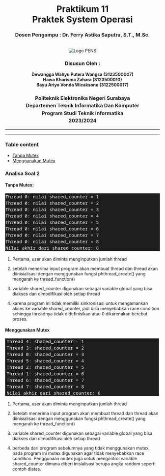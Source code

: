 <div align="center">
  <h1 class="text-align: center;font-weight: bold">Praktikum 11<br>Praktek System Operasi</h1>
  <h3 class="text-align: center;">Dosen Pengampu : Dr. Ferry Astika Saputra, S.T., M.Sc.</h3>
</div>
<br />
<div align="center">
  <img src="https://upload.wikimedia.org/wikipedia/id/4/44/Logo_PENS.png" alt="Logo PENS">
  <h3 style="text-align: center;">Disusun Oleh : </h3>
  <p style="text-align: center;">
    <strong>Dewangga Wahyu Putera Wangsa (3123500007)</strong><br>
    <strong>Hawa Kharisma Zahara (3123500010)</strong><br>
    <strong>Bayu Ariyo Vonda Wicaksono (3122500017)</strong>
  </p>

<h3 style="text-align: center;line-height: 1.5">Politeknik Elektronika Negeri Surabaya<br>Departemen Teknik Informatika Dan Komputer<br>Program Studi Teknik Informatika<br>2023/2024</h3>
  <hr><hr>
</div>

### Table content

- [Tanpa Mutex](#tanpa-mutex)
- [Menggunakan Mutex](#menggunakan-mutex)

### Analisa Soal 2

#### Tanpa Mutex:

![App Screenshot](image/assets/soal2-a.png)

1. Pertama, user akan diminta menginputkan jumlah thread

2. setelah menerima input program akan membuat thread dan thread akan diinisialisasi dengan menggunakan fungsi phthread_create() yang mengarah ke thread_function()

3. variable shared_counter digunakan sebagai variable global yang bisa diakses dan dimodifikasi oleh setiap thread

4. karena program ini tidak memiliki sinkronisasi untuk mengamankan akses ke variable shared_counter, jadi bisa menyebabkan race condition sehingga threadnya tidak didefinisikan atau 0 dikarenakan berebut proses.

#### Menggunakan Mutex

![App Screenshot](image/assets/soal2-b.png)

1. Pertama, user akan diminta menginputkan jumlah thread

2. Setelah menerima input program akan membuat thread dan thread akan diinisialisasi dengan menggunakan fungsi phthread_create() yang mengarah ke thread_function()

3. variable shared_counter digunakan sebagai variable global yang bisa diakses dan dimodifikasi oleh setiap thread

4. berbeda dari program sebelumnya yang tidak menggunakan mutex, pada program ini mutex digunakan agar tidak menyebabkan race condition. Penggunaan mutex juga untuk mengontrol variable shared_counter dimana diberi inisialisasi berupa angka random seperti contoh diatas.
